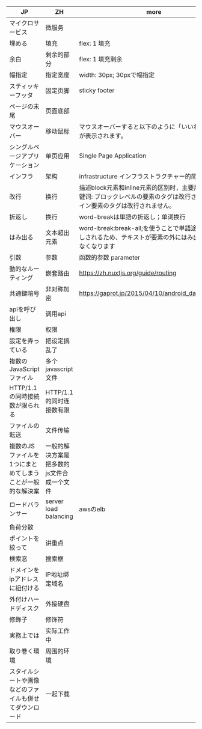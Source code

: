 |   JP  | ZH  | more  | classification  |
|  ----  | ----  | ----  | ----  |
| マイクロサービス  | 微服务 |   |infra |
| 埋める  | 填充 | flex: 1 填充 |css |
| 余白  |  剩余的部分| flex: 1 填充剩余 | css|
| 幅指定   | 指定宽度 | width: 30px; 30pxで幅指定 |css |
| スティッキーフッタ  | 固定页脚  | sticky footer | css|
| ページの末尾  | 页面底部 |   | css|
| マウスオーバー  | 移动鼠标 | マウスオーバーすると以下のように「いいねボタン」が表示されます。  |event |
| シングルページアプリケーション  | 单页应用 | Single Page Application |spa|
| インフラ  | 架构 |  infrastructure インフラストラクチャー的简称| infra|
| 改行  | 换行 |  描述block元素和inline元素的区别时，主要用到这个关键词: ブロックレベルの要素のタグは改行され、インライン要素のタグは改行されません。| css|
| 折返し  | 换行 | word-breakは単語の折返し；单词换行 | |
| はみ出る  | 文本超出元素 | word-break:break-all;を使うことで単語途中でも折返しされるため、テキストが要素の外にはみ出ることはなくなります| css|
| 引数  | 参数 | 函数的参数 parameter| |
| 動的なルーティング  | 嵌套路由 | https://zh.nuxtjs.org/guide/routing| router|
| 共通鍵暗号  | 非对称加密 | https://gaprot.jp/2015/04/10/android_data_security/| security|
| apiを呼び出し  | 调用api | |API |
| 権限 | 权限 | | |
| 設定を弄っている | 把设定搞乱了 | | config|
| 複数のJavaScriptファイル | 多个javascript文件 |  | webpack|
| HTTP/1.1の同時接続数が限られる | HTTP/1.1的同时连接数有限 |  |webpack |
| ファイルの転送 | 文件传输 |  | webpack|
| 複数のJSファイルを1つにまとめてしまうことが一般的な解決案 | 一般的解决方案是把多数的js文件合成一个文件 |  |webpack |
| ロードバランサー | server load balancing | awsのelb | aws |
| 負荷分散 |  |  | server |
| ポイントを絞って | 讲重点 |  | 日常 |
| 検索窓 | 搜索框 |  | html |
| ドメインをipアドレスに紐付ける | IP地址绑定域名 |  | http |
| 外付けハードディスク | 外接硬盘 |  |  |
| 修飾子 | 修饰符 |  |  syntax|
| 実務上では | 实际工作中 |  | 日常 |
| 取り巻く環境 | 周围的环境 |  | 日常 |
| スタイルシートや画像などのファイルも併せてダウンロード | 一起下载 |  | 日常 |

